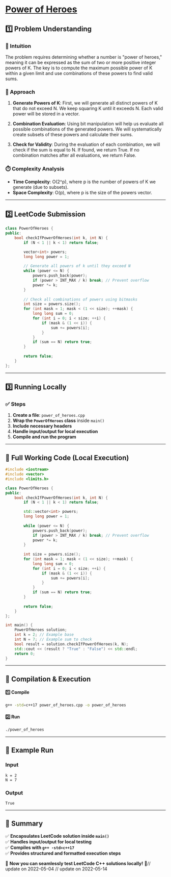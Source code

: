 # **[Power of Heroes](https://leetcode.com/problems/power-of-heroes/description/)**  

## **1️⃣ Problem Understanding**  
### **📌 Intuition**  
The problem requires determining whether a number is "power of heroes," meaning it can be expressed as the sum of two or more positive integer powers of K. The key is to compute the maximum possible power of K within a given limit and use combinations of these powers to find valid sums.

### **🚀 Approach**  
1. **Generate Powers of K**: First, we will generate all distinct powers of K that do not exceed N. We keep squaring K until it exceeds N. Each valid power will be stored in a vector.
  
2. **Combination Evaluation**: Using bit manipulation will help us evaluate all possible combinations of the generated powers. We will systematically create subsets of these powers and calculate their sums.
  
3. **Check for Validity**: During the evaluation of each combination, we will check if the sum is equal to N. If found, we return True. If no combination matches after all evaluations, we return False.

### **⏱️ Complexity Analysis**  
- **Time Complexity**: O(2^p), where p is the number of powers of K we generate (due to subsets).  
- **Space Complexity**: O(p), where p is the size of the powers vector.  

---  

## **2️⃣ LeetCode Submission**  
```cpp
class PowerOfHeroes {
public:
    bool checkIfPowerOfHeroes(int k, int N) {
        if (N < 1 || k < 1) return false;

        vector<int> powers;
        long long power = 1;  
        
        // Generate all powers of k until they exceed N
        while (power <= N) {
            powers.push_back(power);
            if (power > INT_MAX / k) break; // Prevent overflow
            power *= k;
        }
        
        // Check all combinations of powers using bitmasks
        int size = powers.size();
        for (int mask = 1; mask < (1 << size); ++mask) {
            long long sum = 0;
            for (int i = 0; i < size; ++i) {
                if (mask & (1 << i)) {
                    sum += powers[i];
                }
            }
            if (sum == N) return true;
        }
        
        return false;
    }
};
```  

---  

## **3️⃣ Running Locally**  
### **✅ Steps**  
1. **Create a file**: `power_of_heroes.cpp`  
2. **Wrap the `PowerOfHeroes` class** inside `main()`  
3. **Include necessary headers**  
4. **Handle input/output for local execution**  
5. **Compile and run the program**  

---  

## **📝 Full Working Code (Local Execution)**  
```cpp
#include <iostream>
#include <vector>
#include <limits.h>

class PowerOfHeroes {
public:
    bool checkIfPowerOfHeroes(int k, int N) {
        if (N < 1 || k < 1) return false;

        std::vector<int> powers;
        long long power = 1;  
        
        while (power <= N) {
            powers.push_back(power);
            if (power > INT_MAX / k) break; // Prevent overflow
            power *= k;
        }
        
        int size = powers.size();
        for (int mask = 1; mask < (1 << size); ++mask) {
            long long sum = 0;
            for (int i = 0; i < size; ++i) {
                if (mask & (1 << i)) {
                    sum += powers[i];
                }
            }
            if (sum == N) return true;
        }
        
        return false;
    }
};

int main() {
    PowerOfHeroes solution;
    int k = 2; // Example base
    int N = 7; // Example sum to check
    bool result = solution.checkIfPowerOfHeroes(k, N);
    std::cout << (result ? "True" : "False") << std::endl;
    return 0;
}
```  

---  

## **🔧 Compilation & Execution**  
#### **1️⃣ Compile**  
```bash
g++ -std=c++17 power_of_heroes.cpp -o power_of_heroes
```  

#### **2️⃣ Run**  
```bash
./power_of_heroes
```  

---  

## **🎯 Example Run**  
### **Input**  
```
k = 2
N = 7
```  
### **Output**  
```
True
```  

---  

## **📌 Summary**  
✅ **Encapsulates LeetCode solution inside `main()`**  
✅ **Handles input/output for local testing**  
✅ **Compiles with `g++ -std=c++17`**  
✅ **Provides structured and formatted execution steps**  

🚀 **Now you can seamlessly test LeetCode C++ solutions locally!** 🚀// update on 2022-05-04
// update on 2022-05-14
